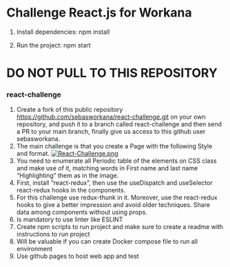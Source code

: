 # Challenge React.js for Workana

1. Install dependencies:
npm install

2. Run the project:
npm start


# DO NOT PULL TO THIS REPOSITORY
### react-challenge

1. Create a fork of this public repository https://github.com/sebasworkana/react-challenge.git on your own repository, and push it to a branch called react-challenge and then send a PR to your main branch, finally give us access to this github user sebasworkana.
2. The main challenge is that you create a Page with the following Style and format.
[![React-Challenge.png](https://i.postimg.cc/nrNG2p2R/React-Challenge.png)](https://postimg.cc/30CGJMPm)
3. You need to enumerate all Periodic table of the elements on CSS class and make use of it, matching words in First name and last name “Highlighting” them as in the image.
4. First, install “react-redux”, then use the useDispatch and useSelector react-redux hooks in the components.
5. For this challenge use redux-thunk in it. Moreover, use the react-redux hooks to give a better impression and avoid older techniques. Share data among components without using props.
6. Is mandatory to use linter like ESLINT
7. Create npm scripts to run project and make sure to create a readme with instructions to
run project
8. Will be valuable if you can create Docker compose file to run all environment
9. Use github pages to host web app and test
